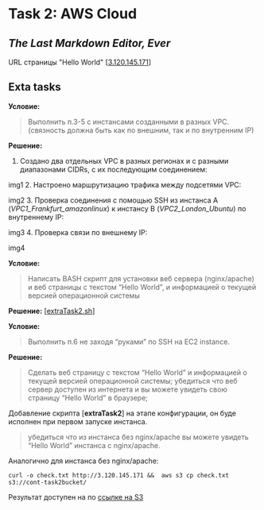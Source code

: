 # Task 2: AWS Cloud
## _The Last Markdown Editor, Ever_
URL страницы "Hello World" [[3.120.145.171](http://3.120.145.171/)]

## Exta tasks
**Условие:**
>Выполнить п.3-5 с инстансами созданными в разных VPC. (связность должна быть как по внешним, так и по внутренним IP)	

**Решение:**
1. Создано два отдельных VPC в разных регионах и с разными диапазонами CIDRs, с их последующим соединением:

img1
2. Настроено маршрутизацию трафика между подсетями VPC:

img2
3. Проверка соединения с помощью SSH из инстанса A (_VPC1_Frankfurt_amazonlinux_) к инстансу В (_VPC2_London_Ubuntu_) по внутреннему IP: 

img3
4. Проверка связи по внешнему ІР: 

img4 

**Условие:**
> Написать BASH скрипт для установки веб сервера (nginx/apache) и веб страницы с текстом “Hello World”, и информацией о текущей версией операционной системы


**Решение:**
[[extraTask2.sh](http://3.120.145.171/)]

**Условие:**
> Выполнить п.6 не заходя “руками” по SSH на EC2 instance.

**Решение:**
> Сделать веб страницу с текстом “Hello World” и информацией о текущей версией операционной системы;
 убедиться что веб сервер доступен из интернета и вы можете увидеть свою страницу “Hello World” в браузере; 
 
 Добавление скрипта [**extraTask2**] на этапе конфигурации, он буде исполнен при первом запуске инстанса.
 
> убедиться что из инстанса без nginx/apache вы можете увидеть “Hello World” инстанса c nginx/apache.

Аналогично для инстанса без nginx/apache: 
```
curl -o check.txt http://3.120.145.171 &&  aws s3 cp check.txt s3://cont-task2bucket/
```
Результат доступен на по [ссылке на S3](https://cont-task2bucket.s3.eu-west-2.amazonaws.com/check.txt)
